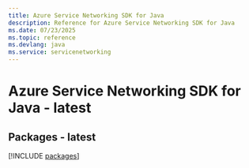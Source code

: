 ```yaml
---
title: Azure Service Networking SDK for Java
description: Reference for Azure Service Networking SDK for Java
ms.date: 07/23/2025
ms.topic: reference
ms.devlang: java
ms.service: servicenetworking
---
```

# Azure Service Networking SDK for Java - latest
## Packages - latest
[!INCLUDE [packages](service-networking-index.md)]